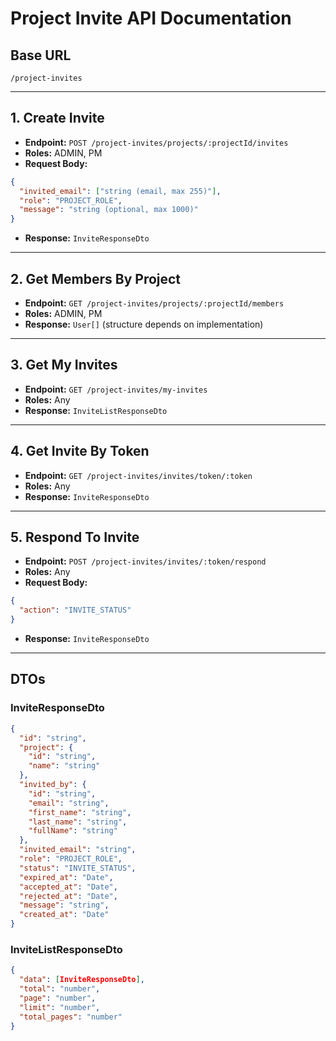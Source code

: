 # Project Invite API Documentation

## Base URL

```
/project-invites
```

---

## 1. Create Invite

- **Endpoint:** `POST /project-invites/projects/:projectId/invites`
- **Roles:** ADMIN, PM
- **Request Body:**

```json
{
  "invited_email": ["string (email, max 255)"],
  "role": "PROJECT_ROLE",
  "message": "string (optional, max 1000)"
}
```

- **Response:** `InviteResponseDto`

---

## 2. Get Members By Project

- **Endpoint:** `GET /project-invites/projects/:projectId/members`
- **Roles:** ADMIN, PM
- **Response:** `User[]` (structure depends on implementation)

---

## 3. Get My Invites

- **Endpoint:** `GET /project-invites/my-invites`
- **Roles:** Any
- **Response:** `InviteListResponseDto`

---

## 4. Get Invite By Token

- **Endpoint:** `GET /project-invites/invites/token/:token`
- **Roles:** Any
- **Response:** `InviteResponseDto`

---

## 5. Respond To Invite

- **Endpoint:** `POST /project-invites/invites/:token/respond`
- **Roles:** Any
- **Request Body:**

```json
{
  "action": "INVITE_STATUS"
}
```

- **Response:** `InviteResponseDto`

---

## DTOs

### InviteResponseDto

```json
{
  "id": "string",
  "project": {
    "id": "string",
    "name": "string"
  },
  "invited_by": {
    "id": "string",
    "email": "string",
    "first_name": "string",
    "last_name": "string",
    "fullName": "string"
  },
  "invited_email": "string",
  "role": "PROJECT_ROLE",
  "status": "INVITE_STATUS",
  "expired_at": "Date",
  "accepted_at": "Date",
  "rejected_at": "Date",
  "message": "string",
  "created_at": "Date"
}
```

### InviteListResponseDto

```json
{
  "data": [InviteResponseDto],
  "total": "number",
  "page": "number",
  "limit": "number",
  "total_pages": "number"
}
```
